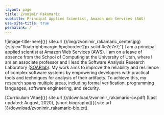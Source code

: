 ```yaml
---
layout: page
title: Zvonimir Rakamaric
subtitle: Principal Applied Scientist, Amazon Web Services (AWS)
use-site-title: true
permalink: /
---
```

![image-title-here]({{ site.url }}/img/zvonimir_rakamaric_center.jpg){:style="float:right;margin:5px;border:2px solid #e7e7e7;"}
I am a principal applied scientist at Amazon Web Services (AWS).  I am on a
leave of absence from the School of Computing at the University of Utah, where
I am an associate professor and I lead the Software Analysis Research
Laboratory ([SOARlab](http://soarlab.org)). My work aims to improve the
reliability and resilience of complex software systems by empowering developers
with practical tools and techniques for analysis of their artifacts.  To
achieve this, my research spans multiple areas, including formal verification,
programming languages, software engineering, and security.

[Curriculum Vitae]({{ site.url }}/download/zvonimir_rakamaric-cv.pdf) (Last updated: August, 2020),
[short biography]({{ site.url }}/download/zvonimir_rakamaric-bio.txt).

